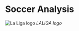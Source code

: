 # Soccer Analysis

![La Liga logo](https://assets.laliga.com/assets/logos/laliga-v/laliga-v-300x300.jpg)
*LALIGA logo*

